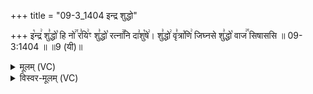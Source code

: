 +++
title = "09-3_1404 इन्द्र शुद्धो"

+++
इ꣡न्द्र꣢ शु꣣द्धो꣡ हि नो꣢꣯ र꣣यि꣢ꣳ शु꣣द्धो꣡ रत्ना꣢꣯नि दा꣣शु꣡षे꣢। शु꣣द्धो꣢ वृ꣣त्रा꣡णि꣢ जिघ्नसे शु꣣द्धो꣡ वाज꣢꣯ सिषाससि ॥ 09-3:1404 ॥ ॥9 (यी)॥

<details><summary>मूलम् (VC)</summary>

इ꣡न्द्र꣢ शु꣣द्धो꣡ हि नो꣢꣯ र꣣यि꣢ꣳ शु꣣द्धो꣡ रत्ना꣢꣯नि दा꣣शु꣡षे꣢ । शु꣣द्धो꣢ वृ꣣त्रा꣡णि꣢ जिघ्नसे शु꣣द्धो꣡ वाज꣢꣯ꣳ सिषाससि ॥१४०४॥
</details>

<details><summary>विस्वर-मूलम् (VC)</summary>

इन्द्र शुद्धो हि नो रयिꣳ शुद्धो रत्नानि दाशुषे । शुद्धो वृत्राणि जिघ्नसे शुद्धो वाजꣳ सिषाससि ॥१४०४॥
</details>
